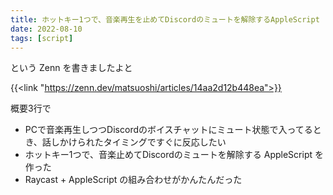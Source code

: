 ```yaml
---
title: ホットキー1つで、音楽再生を止めてDiscordのミュートを解除するAppleScript
date: 2022-08-10
tags: [script]
---
```


という Zenn を書きましたよと

{{<link "https://zenn.dev/matsuoshi/articles/14aa2d12b448ea">}}

概要3行で

- PCで音楽再生しつつDiscordのボイスチャットにミュート状態で入ってるとき、話しかけられたタイミングですぐに反応したい
- ホットキー1つで、音楽止めてDiscordのミュートを解除する AppleScript を作った
- Raycast + AppleScript の組み合わせがかんたんだった
